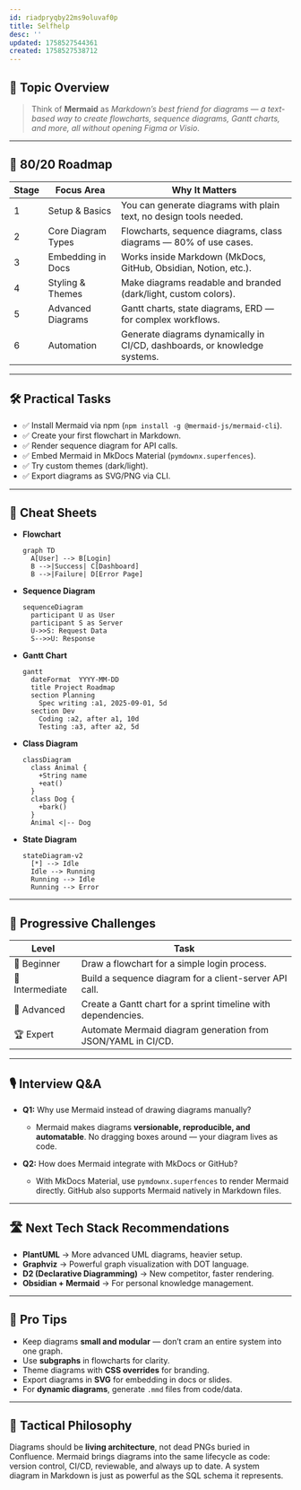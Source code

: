 ```yaml
---
id: riadpryqby22ms9oluvaf0p
title: Selfhelp
desc: ''
updated: 1758527544361
created: 1758527538712
---
```


## 📌 Topic Overview

> Think of **Mermaid** as *Markdown’s best friend for diagrams — a text-based way to create flowcharts, sequence diagrams, Gantt charts, and more, all without opening Figma or Visio*.

---

## 🚀 80/20 Roadmap

| Stage | Focus Area         | Why It Matters                                                            |
| ----- | ------------------ | ------------------------------------------------------------------------- |
| 1     | Setup & Basics     | You can generate diagrams with plain text, no design tools needed.        |
| 2     | Core Diagram Types | Flowcharts, sequence diagrams, class diagrams — 80% of use cases.         |
| 3     | Embedding in Docs  | Works inside Markdown (MkDocs, GitHub, Obsidian, Notion, etc.).           |
| 4     | Styling & Themes   | Make diagrams readable and branded (dark/light, custom colors).           |
| 5     | Advanced Diagrams  | Gantt charts, state diagrams, ERD — for complex workflows.                |
| 6     | Automation         | Generate diagrams dynamically in CI/CD, dashboards, or knowledge systems. |

---

## 🛠️ Practical Tasks

* ✅ Install Mermaid via npm (`npm install -g @mermaid-js/mermaid-cli`).
* ✅ Create your first flowchart in Markdown.
* ✅ Render sequence diagram for API calls.
* ✅ Embed Mermaid in MkDocs Material (`pymdownx.superfences`).
* ✅ Try custom themes (dark/light).
* ✅ Export diagrams as SVG/PNG via CLI.

---

## 🧾 Cheat Sheets

* **Flowchart**

  ```mermaid
  graph TD
    A[User] --> B[Login]
    B -->|Success| C[Dashboard]
    B -->|Failure| D[Error Page]
  ```

* **Sequence Diagram**

  ```mermaid
  sequenceDiagram
    participant U as User
    participant S as Server
    U->>S: Request Data
    S-->>U: Response
  ```

* **Gantt Chart**

  ```mermaid
  gantt
    dateFormat  YYYY-MM-DD
    title Project Roadmap
    section Planning
      Spec writing :a1, 2025-09-01, 5d
    section Dev
      Coding :a2, after a1, 10d
      Testing :a3, after a2, 5d
  ```

* **Class Diagram**

  ```mermaid
  classDiagram
    class Animal {
      +String name
      +eat()
    }
    class Dog {
      +bark()
    }
    Animal <|-- Dog
  ```

* **State Diagram**

  ```mermaid
  stateDiagram-v2
    [*] --> Idle
    Idle --> Running
    Running --> Idle
    Running --> Error
  ```

---

## 🎯 Progressive Challenges

| Level           | Task                                                          |
| --------------- | ------------------------------------------------------------- |
| 🥉 Beginner     | Draw a flowchart for a simple login process.                  |
| 🥈 Intermediate | Build a sequence diagram for a client-server API call.        |
| 🥇 Advanced     | Create a Gantt chart for a sprint timeline with dependencies. |
| 🏆 Expert       | Automate Mermaid diagram generation from JSON/YAML in CI/CD.  |

---

## 🎙️ Interview Q\&A

* **Q1:** Why use Mermaid instead of drawing diagrams manually?

  * Mermaid makes diagrams **versionable, reproducible, and automatable**. No dragging boxes around — your diagram lives as code.

* **Q2:** How does Mermaid integrate with MkDocs or GitHub?

  * With MkDocs Material, use `pymdownx.superfences` to render Mermaid directly. GitHub also supports Mermaid natively in Markdown files.

---

## 🛣️ Next Tech Stack Recommendations

* **PlantUML** → More advanced UML diagrams, heavier setup.
* **Graphviz** → Powerful graph visualization with DOT language.
* **D2 (Declarative Diagramming)** → New competitor, faster rendering.
* **Obsidian + Mermaid** → For personal knowledge management.

---

## 🧠 Pro Tips

* Keep diagrams **small and modular** — don’t cram an entire system into one graph.
* Use **subgraphs** in flowcharts for clarity.
* Theme diagrams with **CSS overrides** for branding.
* Export diagrams in **SVG** for embedding in docs or slides.
* For **dynamic diagrams**, generate `.mmd` files from code/data.

---

## 🧬 Tactical Philosophy

Diagrams should be **living architecture**, not dead PNGs buried in Confluence. Mermaid brings diagrams into the same lifecycle as code: version control, CI/CD, reviewable, and always up to date. A system diagram in Markdown is just as powerful as the SQL schema it represents.

